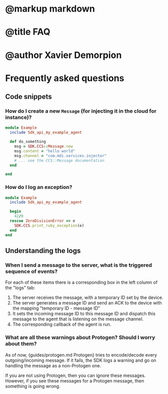 # @markup markdown
# @title FAQ
# @author Xavier Demorpion

# Frequently asked questions #

## Code snippets ##

### How do I create a new `Message` (for injecting it in the cloud for instance)? ###

```ruby
module Example
  include Sdk_api_my_example_agent

  def do_something
    msg = SDK.CCS::Message.new
    msg.content = "hello world"
    msg.channel = "com.mdi.services.injector"
    # ... see the CCS::Message documentation
  end

end
```

### How do I log an exception? ###

```ruby
module Example
  include Sdk_api_my_example_agent

  begin
    42/0
  rescue ZeroDivisionError => e
    SDK.CCS.print_ruby_exception(e)
  end
end
```

## Understanding the logs ##

### When I send a message to the server, what is the triggered sequence of events? ###

For each of these items there is a corresponding box in the left column of the "logs" tab:

1. The server receives the message, with a temporary ID set by the device.
2. The server generates a message ID and send an ACK to the device with the mapping "temporary ID - message ID"
3. It sets the incoming message ID to this message ID and dispatch this message to the agent that is listening on the message channel.
4. The corresponding callback of the agent is run.

### What are all these warnings about Protogen? Should I worry about them? ###

As of now, {guides/protogen.md Protogen} tries to encode/decode every outgoing/incoming message. If it fails, the SDK logs a warning and go on handling the message as a non-Protogen one.

If you are not using Protogen, then you can ignore these messages. However, if you see these messages for a Protogen message, then something is going wrong.